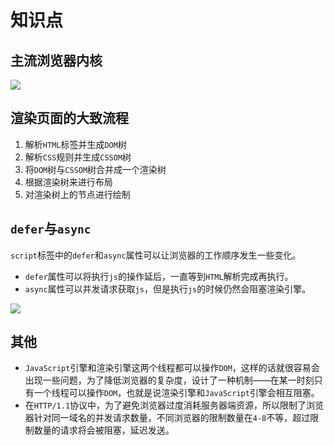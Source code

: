 # 知识点

## 主流浏览器内核

![](/skill-blog/img/0028.png)

## 渲染页面的大致流程

1. 解析`HTML`标签并生成`DOM`树
2. 解析`CSS`规则并生成`CSSOM`树
3. 将`DOM`树与`CSSOM`树合并成一个渲染树
4. 根据渲染树来进行布局
5. 对渲染树上的节点进行绘制

## `defer`与`async`

`script`标签中的`defer`和`async`属性可以让浏览器的工作顺序发生一些变化。

- `defer`属性可以将执行`js`的操作延后，一直等到`HTML`解析完成再执行。
- `async`属性可以并发请求获取`js`，但是执行`js`的时候仍然会阻塞渲染引擎。

![](/skill-blog/img/0029.png)

## 其他

- `JavaScript`引擎和渲染引擎这两个线程都可以操作`DOM`，这样的话就很容易会出现一些问题，为了降低浏览器的复杂度，设计了一种机制——在某一时刻只有一个线程可以操作`DOM`，也就是说渲染引擎和`JavaScript`引擎会相互阻塞。
- 在`HTTP/1.1`协议中，为了避免浏览器过度消耗服务器端资源，所以限制了浏览器针对同一域名的并发请求数量，不同浏览器的限制数量在`4-8`不等，超过限制数量的请求将会被阻塞，延迟发送。

